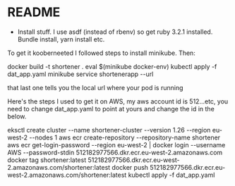 # README

* Install stuff. I use asdf (instead of rbenv) so get ruby 3.2.1 installed. Bundle install, yarn install etc.

To get it kooberneeted I followed steps to install minikube. Then:

docker build -t shortener .
eval $(minikube docker-env)
kubectl apply -f dat_app.yaml
minikube service shortenerapp --url

that last one tells you the local url where your pod is running

Here's the steps I used to get it on AWS, my aws account id is 512...etc, you need to change dat_app.yaml to point at yours and change the id in the below.

eksctl create cluster --name shortener-cluster --version 1.26 --region eu-west-2 --nodes 1
aws ecr create-repository --repository-name shortener
aws ecr get-login-password --region eu-west-2 | docker login --username AWS --password-stdin 512182977566.dkr.ecr.eu-west-2.amazonaws.com
docker tag shortener:latest 512182977566.dkr.ecr.eu-west-2.amazonaws.com/shortener:latest
docker push 512182977566.dkr.ecr.eu-west-2.amazonaws.com/shortener:latest
kubectl apply -f dat_app.yaml
